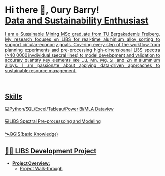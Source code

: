 <h1>Hi there 👋, Oury Barry!<br/><a href="https://github.com/Oury-Barry"><a href="https://www.linkedin.com/in/barryoury/">Data and Sustainability Enthusiast</h1>

<div align="justify"> I am a Sustainable Mining MSc graduate from TU Bergakademie Freiberg. My research focuses on LIBS for real-time aluminium alloy sorting to support circular-economy goals. Covering every step of the workflow from planning experiments and pre-processing high-dimensioanal LIBS spectra (>40 0000 invdividual specral lines) to model development and validation to accuraly quantify key elements like Cu, Mn, Mg, Si, and Zn in aluminium alloys. I am passionate about applying data-driven approaches to sustainable resource management.</div><br></br>

## Skills
💻Python/SQL/Excel/Tableau/Power Bi/MLA Dataview<br></br>
💻LIBS Spectral Pre-processoing and Modeling<br></br>
🛰QGIS(basic Knowledge)

## 👨‍💻 LIBS Development Project</h2>
- **Project Overview:**
    - [Project Walk-through](https://github.com/Oury-Barry/Developing-LIBS-)
 






